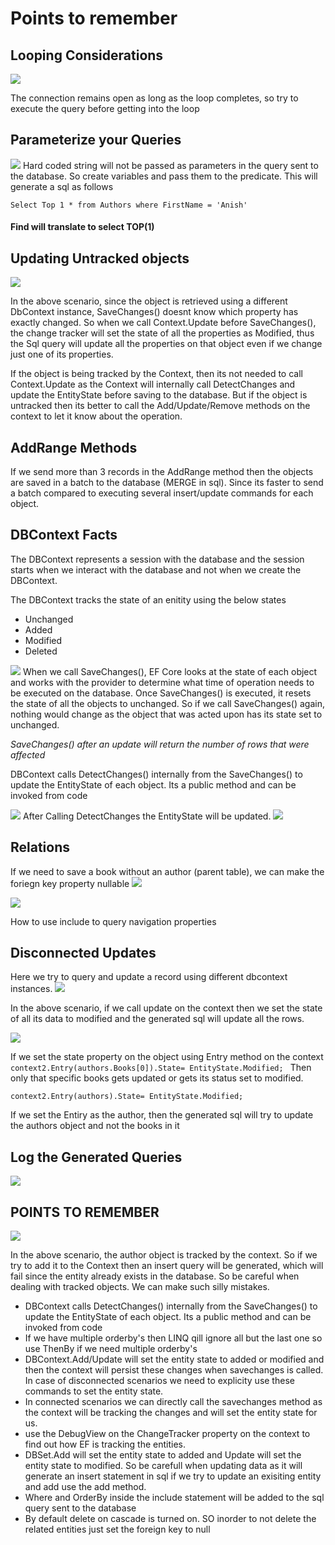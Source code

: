 ﻿<h1>Points to remember</h1>

## Looping Considerations
<img src='./images/loop.jpg'/>
<p>The connection remains open as long as the loop completes, so try to execute the query before getting into the loop</p>

## Parameterize your Queries
<img src='./images/parameters.jpg' />
 Hard coded string will not be passed as parameters in the query sent to the database. So create variables and pass them
to the predicate.
This will generate a sql as follows

`Select Top 1 * from Authors where FirstName = 'Anish' `
#### Find will translate to select TOP(1)

## Updating Untracked objects
<img src='./images/untracked.jpg' />
<p> In the above scenario, since the object is retrieved using a different DbContext instance, SaveChanges() doesnt know which property has exactly changed. So when we call Context.Update before SaveChanges(), the change tracker will set the state of all the properties as Modified, thus the Sql query will update all the properties on that object even if we change just one of its properties.  </p>
<p>
 If the object is being tracked by the Context, then its not needed to call Context.Update as the Context will internally call DetectChanges and update the EntityState before saving to the database. But if the object is untracked then its better to call the Add/Update/Remove methods on the context to let it know about the operation.
</p>

## AddRange Methods 
<p>If we send more than 3 records in the AddRange method then the objects are saved in a batch to the database (MERGE in sql). Since its faster to send a batch compared to executing several insert/update commands for each object.  </p>

## DBContext Facts
<p>The DBContext represents a session with the database and the session starts when we interact with the database and not when we create the DBContext.</p>
The DBContext tracks the state of an enitity using the below states
<ul>
 <li>Unchanged</li>
  <li>Added</li>
  <li>Modified</li>
  <li>Deleted</li>
</ul>
<img src='./images/change2.jpg' />
When we call SaveChanges(), EF Core looks at the state of each object and works with the provider to determine what time of operation needs to be executed on the database. Once SaveChanges() is executed, it resets the state of all the objects to unchanged. So if we call SaveChanges() again, nothing would change as the object that was acted upon has its state set to unchanged.

<i>SaveChanges() after an update will return the number of rows that were affected</i>
<p>DBContext calls DetectChanges() internally from the SaveChanges() to update the EntityState of each object. Its a public method and can be invoked from code</p>
<img src='./images/detect changes.jpg' />
After Calling DetectChanges the EntityState will be updated.
<img src='./images/detectchanges2.jpg' />

## Relations
If we need to save a book without an author (parent table), we can make the foriegn key property nullable
<img src='./images/nullable.jpg' />

<img src='./images/include.jpg' />
<p>How to use include to query navigation properties</p>

## Disconnected Updates
Here we try to query and update a record using different dbcontext instances.
<img src='./images/updateDisconnected.jpg' />
<p>In the above scenario, if we call update on the context then we set the state of all its data to modified and the generated sql will update all the rows.</p>
<img src='./images/updateDisconnected2.jpg' />

If we set the state property on the object using Entry method on the context
`context2.Entry(authors.Books[0]).State= EntityState.Modified; `
Then only that specific books gets updated or gets its status set to modified. 

`context2.Entry(authors).State= EntityState.Modified; `
<p> If we set the Entiry as the author, then the generated sql will try to update the authors object and not the books in it </p>


## Log the Generated Queries
<img src='./images/log.jpg' />

## POINTS TO REMEMBER

<img src='./images/updateerorr.jpg' />
<p>In the above scenario, the author object is tracked by the context. So if we try to add it to the Context then an insert query will be generated, which will fail since the entity already
exists in the database. So be careful when dealing with tracked objects. We can make such silly mistakes.</p>

<ul>
<li> DBContext calls DetectChanges() internally from the SaveChanges() to update the EntityState of each object. Its a public method and can be invoked from code </li>
<li> If we have multiple orderby's then LINQ qill ignore all but the last one so use ThenBy if we need multiple orderby's </li>
<li> DBContext.Add/Update will set the entity state to added or modified and then the context will persist these changes when
savechanges is called. In case of disconnected scenarios we need to explicity use these commands to set the entity state. </li>
<li>In connected scenarios we can directly call the savechanges method as the context will be tracking the changes and will
set the entity state for us.</li>
<li> use the DebugView on the ChangeTracker property on the context to find out how EF is tracking the entities.</li>
<li> DBSet.Add will set the entity state to added and Update will set the entity state to modified. So be carefull when updating data
as it will generate an insert statement in sql if we try to update an exisiting entity and add use the add method. </li>
<li> Where and OrderBy inside the include statement will be added to the sql query sent to the database</li>
<li> By default delete on cascade is turned on. SO inorder to not delete the related entities just set the foreign key to null</li>
</ul>
